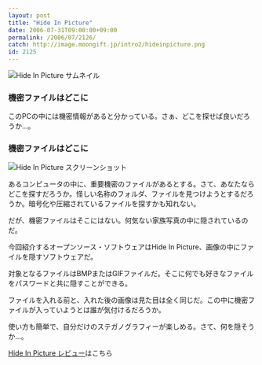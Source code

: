 ```yaml
---
layout: post
title: "Hide In Picture"
date: 2006-07-31T09:00:00+09:00
permalink: /2006/07/2126/
catch: http://image.moongift.jp/intro2/hideinpicture.png
id: 2125
---
```

 ![Hide In Picture サムネイル](http://image.moongift.jp/intro2/hideinpicture.t.png "Hide In Picture サムネイル")
  

### 機密ファイルはどこに
  
このPCの中には機密情報があると分かっている。さぁ、どこを探せば良いだろうか…。  
<!--more-->  

### 機密ファイルはどこに
  

![Hide In Picture スクリーンショット](http://image.moongift.jp/intro2/hideinpicture.png "Hide In Picture スクリーンショット")

  

あるコンピュータの中に、重要機密のファイルがあるとする。さて、あなたならどこを探すだろうか。怪しい名称のフォルダ、ファイルを見つけようとするだろうか。暗号化や圧縮されているファイルを探すかも知れない。

  

だが、機密ファイルはそこにはない。何気ない家族写真の中に隠されているのだ。

  

今回紹介するオープンソース・ソフトウェアはHide In Picture、画像の中にファイルを隠すソフトウェアだ。

  

対象となるファイルはBMPまたはGIFファイルだ。そこに何でも好きなファイルをパスワードと共に隠すことができる。

  

ファイルを入れる前と、入れた後の画像は見た目は全く同じだ。この中に機密ファイルが入っていようとは誰が気付けるだろうか。

  

使い方も簡単で、自分だけのステガノグラフィーが楽しめる。さて、何を隠そうか…。

  

[Hide In Picture レビュー](http://oss.moongift.jp/review/i-2135.html)はこちら

